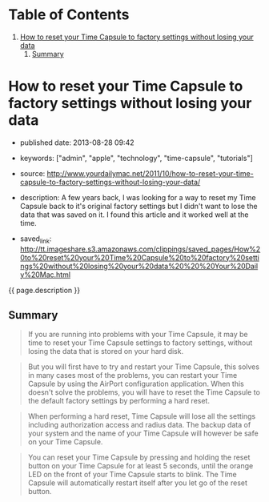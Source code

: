 
# Table of Contents

1.  [How to reset your Time Capsule to factory settings without losing your data](#how-to-reset-your-time-capsule-to-factory-settings-without-losing-your-data)
    1.  [Summary](#summary)


<a id="how-to-reset-your-time-capsule-to-factory-settings-without-losing-your-data"></a>

# How to reset your Time Capsule to factory settings without losing your data

-   published date: 2013-08-28 09:42
-   keywords: ["admin", "apple", "technology", "time-capsule", "tutorials"]
-   source: <http://www.yourdailymac.net/2011/10/how-to-reset-your-time-capsule-to-factory-settings-without-losing-your-data/>
-   description: A few years back, I was looking for a way to reset my Time Capsule back to it's original factory settings but I didn't want to lose the data that was saved on it. I found this article and it worked well at the time.

-   saved<sub>link</sub>: <http://tt.imageshare.s3.amazonaws.com/clippings/saved_pages/How%20to%20reset%20your%20Time%20Capsule%20to%20factory%20settings%20without%20losing%20your%20data%20%20%20Your%20Daily%20Mac.html>

{{ page.description }}


<a id="summary"></a>

## Summary

> If you are running into problems with your Time Capsule, it may be time to reset your Time Capsule settings to factory settings, without losing the data that is stored on your hard disk.

> But you will first have to try and restart your Time Capsule, this solves in many cases most of the problems, you can restart your Time Capsule by using the AirPort configuration application. When this doesn't solve the problems, you will have to reset the Time Capsule to the default factory settings by performing a hard reset.

> When performing a hard reset, Time Capsule will lose all the settings including authorization access and radius data. The backup data of your system and the name of your Time Capsule will however be safe on your Time Capsule.

> You can reset your Time Capsule by pressing and holding the reset button on your Time Capsule for at least 5 seconds, until the orange LED on the front of your Time Capsule starts to blink. The Time Capsule will automatically restart itself after you let go of the reset button.

